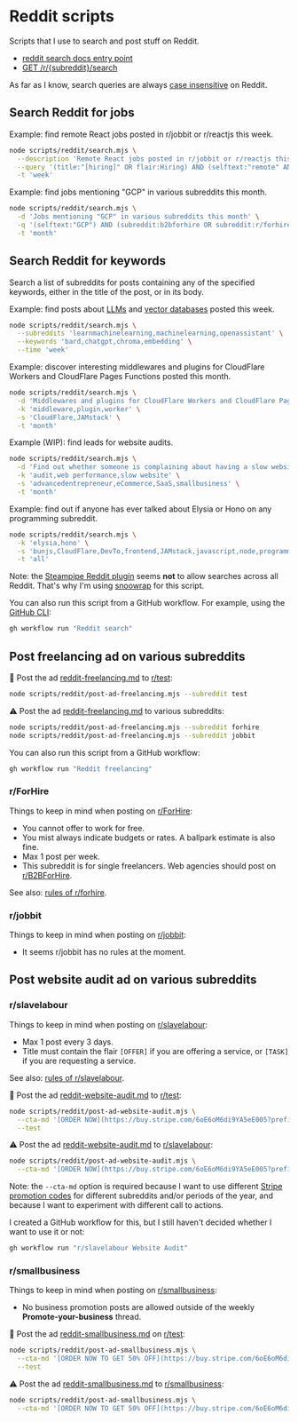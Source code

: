 # Reddit scripts

Scripts that I use to search and post stuff on Reddit.

- [reddit search docs entry point](https://support.reddithelp.com/hc/en-us/sections/19695543476884-Search)
- [GET /r/{subreddit}/search](https://www.reddit.com/dev/api#GET_search)

As far as I know, search queries are always [case insensitive](https://www.reddit.com/r/help/comments/5ubsrk/case_sensitive_search/) on Reddit.

## Search Reddit for jobs

Example: find remote React jobs posted in r/jobbit or r/reactjs this week.

```sh
node scripts/reddit/search.mjs \
  --description 'Remote React jobs posted in r/jobbit or r/reactjs this week' \
  --query '(title:"[hiring]" OR flair:Hiring) AND (selftext:"remote" AND selftext:"react") AND (subreddit:jobbit OR subreddit:reactjs)' \
  -t 'week'
```

Example: find jobs mentioning "GCP" in various subreddits this month.

```sh
node scripts/reddit/search.mjs \
  -d 'Jobs mentioning "GCP" in various subreddits this month' \
  -q '(selftext:"GCP") AND (subreddit:b2bforhire OR subreddit:r/forhire OR subreddit:freelance OR subreddit:indiebiz OR subreddit:jobbit OR subreddit:r/slavelabor) AND NOT (title:"[For Hire]" OR title:"[Hire Me]")' \
  -t 'month'
```

## Search Reddit for keywords

Search a list of subreddits for posts containing any of the specified keywords, either in the title of the post, or in its body.

Example: find posts about [LLMs](https://en.wikipedia.org/wiki/Large_language_model) and [vector databases](https://www.pinecone.io/learn/vector-database/) posted this week.

```sh
node scripts/reddit/search.mjs \
  --subreddits 'learnmachinelearning,machinelearning,openassistant' \
  --keywords 'bard,chatgpt,chroma,embedding' \
  --time 'week'
```

Example: discover interesting middlewares and plugins for CloudFlare Workers and CloudFlare Pages Functions posted this month.

```sh
node scripts/reddit/search.mjs \
  -d 'Middlewares and plugins for CloudFlare Workers and CloudFlare Pages Functions posted this month' \
  -k 'middleware,plugin,worker' \
  -s 'CloudFlare,JAMstack' \
  -t 'month'
```

Example (WIP): find leads for website audits.

```sh
node scripts/reddit/search.mjs \
  -d 'Find out whether someone is complaining about having a slow website' \
  -k 'audit,web performance,slow website' \
  -s 'advancedentrepreneur,eCommerce,SaaS,smallbusiness' \
  -t 'month'
```

Example: find out if anyone has ever talked about Elysia or Hono on any programming subreddit.

```sh
node scripts/reddit/search.mjs \
  -k 'elysia,hono' \
  -s 'bunjs,CloudFlare,DevTo,frontend,JAMstack,javascript,node,programming,reactjs,WebDev,Web_Performance' \
  -t 'all'
```

Note: the [Steampipe Reddit plugin](https://hub.steampipe.io/plugins/turbot/reddit) seems **not** to allow searches across all Reddit. That's why I'm using [snoowrap](https://github.com/not-an-aardvark/snoowrap) for this script.

You can also run this script from a GitHub workflow. For example, using the [GitHub CLI](https://cli.github.com/):

```sh
gh workflow run "Reddit search"
```

## Post freelancing ad on various subreddits

🧪 Post the ad [reddit-freelancing.md](../../assets/ads/reddit-freelancing.md) to [r/test](https://www.reddit.com/r/test/):

```sh
node scripts/reddit/post-ad-freelancing.mjs --subreddit test
```

⚠️ Post the ad [reddit-freelancing.md](../../assets/ads/reddit-website-audit.md) to various subreddits:

```sh
node scripts/reddit/post-ad-freelancing.mjs --subreddit forhire
node scripts/reddit/post-ad-freelancing.mjs --subreddit jobbit
```

You can also run this script from a GitHub workflow:

```sh
gh workflow run "Reddit freelancing"
```

### r/ForHire

Things to keep in mind when posting on [r/ForHire](https://www.reddit.com/r/ForHire/):

- You cannot offer to work for free.
- You mist always indicate budgets or rates. A ballpark estimate is also fine.
- Max 1 post per week.
- This subreddit is for single freelancers. Web agencies should post on [r/B2BForHire](https://www.reddit.com/r/B2BForHire/).

See also: [rules of r/forhire](https://www.reddit.com/r/forhire/comments/44aeko/rules_guidelines_read_before_posting/).

### r/jobbit

Things to keep in mind when posting on [r/jobbit](https://www.reddit.com/r/jobbit/):

- It seems r/jobbit has no rules at the moment.

## Post website audit ad on various subreddits

### r/slavelabour

Things to keep in mind when posting on [r/slavelabour](https://www.reddit.com/r/slavelabour/):

- Max 1 post every 3 days.
- Title must contain the flair `[OFFER]` if you are offering a service, or `[TASK]` if you are requesting a service.

See also: [rules of r/slavelabour](https://www.reddit.com/r/slavelabour/wiki/rules/).

🧪 Post the ad [reddit-website-audit.md](../../assets/ads/reddit-website-audit.md) to [r/test](https://www.reddit.com/r/test/):

```sh
node scripts/reddit/post-ad-website-audit.mjs \
  --cta-md '[ORDER NOW](https://buy.stripe.com/6oE6oM6di9YA5eE005?prefilled_promo_code=REDDITSLAVELABOUR80)' \
  --test
```

⚠️ Post the ad [reddit-website-audit.md](../../assets/ads/reddit-website-audit.md) to [r/slavelabour](https://www.reddit.com/r/slavelabour/):

```sh
node scripts/reddit/post-ad-website-audit.mjs \
  --cta-md '[ORDER NOW](https://buy.stripe.com/6oE6oM6di9YA5eE005?prefilled_promo_code=REDDITSLAVELABOUR80)'
```

Note: the `--cta-md` option is required because I want to use different [Stripe promotion codes](https://stripe.com/docs/api/promotion_codes) for different subreddits and/or periods of the year, and because I want to experiment with different call to actions.

I created a GitHub workflow for this, but I still haven't decided whether I want to use it or not:

```sh
gh workflow run "r/slavelabour Website Audit"
```

### r/smallbusiness

Things to keep in mind when posting on [r/smallbusiness](https://www.reddit.com/r/smallbusiness/):

- No business promotion posts are allowed outside of the weekly **Promote-your-business** thread.

🧪 Post the ad [reddit-smallbusiness.md](../../assets/ads/reddit-smallbusiness.md) on [r/test](https://www.reddit.com/r/test/):

```sh
node scripts/reddit/post-ad-smallbusiness.mjs \
  --cta-md '[ORDER NOW TO GET 50% OFF](https://buy.stripe.com/6oE6oM6di9YA5eE005?prefilled_promo_code=REDDITSMALLBUSINESS50)' \
  --test
```

⚠️ Post the ad [reddit-smallbusiness.md](../../assets/ads/reddit-website-audit.md) to [r/smallbusiness](https://www.reddit.com/r/smallbusiness/):

```sh
node scripts/reddit/post-ad-smallbusiness.mjs \
  --cta-md '[ORDER NOW TO GET 50% OFF](https://buy.stripe.com/6oE6oM6di9YA5eE005?prefilled_promo_code=REDDITSMALLBUSINESS50)'
```
